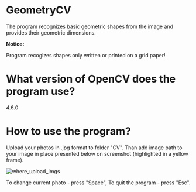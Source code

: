 # GeometryCV

The program recognizes basic geometric shapes from the image and provides their geometric dimensions. 

**Notice:**

Program recogizes shapes only written or printed on a grid paper!

# What version of OpenCV does the program use?

4.6.0

# How to use the program?

Upload your photos in .jpg format to folder "CV". Than add image path to your image in place presented below on screenshot (highlighted in a yellow frame).

![where_upload_imgs](https://github.com/jakubdaron/GeometryCV/assets/102093406/aea16813-820d-4e34-b0b7-989a9af5e6b5)

To change current photo - press "Space", To quit the program - press "Esc".

